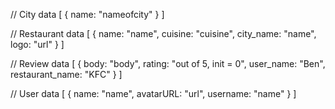 // City data
[
    {
        name: "nameofcity"
    }
]

// Restaurant data
[
    {
        name: "name",
        cuisine: "cuisine",
        city_name: "name",
        logo: "url"
    }
]

// Review data
[
    {
        body: "body",
        rating: "out of 5, init = 0",
        user_name: "Ben",
        restaurant_name: "KFC"
    }
]

// User data
[
    {
        name: "name",
        avatarURL: "url",
        username: "name"
    }
]